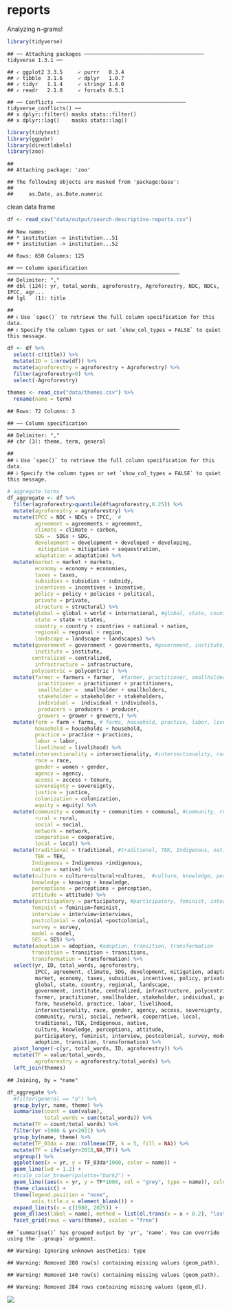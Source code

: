 reports
================

Analyzing n-grams!

``` r
library(tidyverse)
```

    ## ── Attaching packages ─────────────────────────────────────── tidyverse 1.3.1 ──

    ## ✓ ggplot2 3.3.5     ✓ purrr   0.3.4
    ## ✓ tibble  3.1.6     ✓ dplyr   1.0.7
    ## ✓ tidyr   1.1.4     ✓ stringr 1.4.0
    ## ✓ readr   2.1.0     ✓ forcats 0.5.1

    ## ── Conflicts ────────────────────────────────────────── tidyverse_conflicts() ──
    ## x dplyr::filter() masks stats::filter()
    ## x dplyr::lag()    masks stats::lag()

``` r
library(tidytext)
library(ggpubr)
library(directlabels)
library(zoo)
```

    ## 
    ## Attaching package: 'zoo'

    ## The following objects are masked from 'package:base':
    ## 
    ##     as.Date, as.Date.numeric

clean data frame

``` r
df <- read_csv("data/output/search-descriptive-reports.csv")
```

    ## New names:
    ## * institution -> institution...51
    ## * institution -> institution...52

    ## Rows: 650 Columns: 125

    ## ── Column specification ────────────────────────────────────────────────────────
    ## Delimiter: ","
    ## dbl (124): yr, total_words, agroforestry, Agroforestry, NDC, NDCs, IPCC, agr...
    ## lgl   (1): title

    ## 
    ## ℹ Use `spec()` to retrieve the full column specification for this data.
    ## ℹ Specify the column types or set `show_col_types = FALSE` to quiet this message.

``` r
df <- df %>%
  select(-c(title)) %>%
  mutate(ID = 1:nrow(df)) %>%
  mutate(agroforestry = agroforestry + Agroforestry) %>%
  filter(agroforestry>0) %>%
  select(-Agroforestry)
```

``` r
themes <- read_csv("data/themes.csv") %>%
  rename(name = term)
```

    ## Rows: 72 Columns: 3

    ## ── Column specification ────────────────────────────────────────────────────────
    ## Delimiter: ","
    ## chr (3): theme, term, general

    ## 
    ## ℹ Use `spec()` to retrieve the full column specification for this data.
    ## ℹ Specify the column types or set `show_col_types = FALSE` to quiet this message.

``` r
# aggregate terms
df_aggregate <- df %>%
  filter(agroforestry>quantile(df$agroforestry,0.25)) %>%
  mutate(agroforestry = agroforestry) %>%
  mutate(IPCC = NDC + NDCs + IPCC,  # 
         agreement = agreements + agreement,
         climate = climate + carbon,
         SDG =  SDGs + SDG, 
         development = development + developed + developing,
          mitigation = mitigation + sequestration,
         adaptation = adaptation) %>%
  mutate(market = market + markets,  
         economy = economy + economies,
         taxes = taxes,
         subsidies = subsidies + subsidy,
         incentives = incentives + incentive,
         policy = policy + policies + political,
         private = private,
         structure = structural) %>%
  mutate(global = global + world + international, #global, state, country, regional, landscape
         state = state + states,
         country = country + countries + national + nation,
         regional = regional + region,
         landscape = landscape + landscapes) %>%
  mutate(government = government + governments, #government, institute, centralized, infrastructure, polycentric
         institute = institute, 
        centralized = centralized,
         infrastructure = infrastructure,
        polycentric = polycentric ) %>%
  mutate(farmer = farmers + farmer,  #farmer, practitioner, smallholder, stakeholder, individual, producers, growers,
          practitioner = practitioner + practitioners, 
          smallholder =  smallholder + smallholders, 
          stakeholder = stakeholder + stakeholders,
          individual =  individual + individuals,
          producers = producers + producer,
          growers = grower + growers,) %>%
  mutate(farm = farm + farms, # farms, household, practice, labor, livelihood
         household = households + household,
         practice = practice + practices, 
         labor = labor,
         livelihood = livelihood) %>%
  mutate(intersectionality = intersectionality, #intersectionality, race, gender, agency, access, sovereignty, justics, colonization, equity,
         race = race,
         gender = women + gender,
         agency = agency,
         access = access + tenure,
         sovereignty = sovereignty,
         justice = justice,
         colonization = colonization,
         equity = equity) %>%
  mutate(community = community + communities + communal, #community, rural, social, network, cooperative, local
         rural = rural,
         social = social,
         network = network,
         cooperative = cooperative,
         local = local) %>%
  mutate(traditional = traditional, #traditional, TEK, Indigenous, native
         TEK = TEK,
        Indigenous = Indigenous +indigenous,
        native = native) %>%
  mutate(culture = culture+cultural+cultures,  #culture, knowledge, perceptions, attitude
        knowledge = knowing + knowledge,
        perceptions = perceptions + perception,
        attitude = attitude) %>%
  mutate(participatory = participatory, #participatory, feminist, interview, postcolonial, survey, model, SES
        feminist = feminism+feminist,
        interview = interview+interviews,
        postcolonial = colonial +postcolonial,
        survey = survey, 
        model = model,
        SES = SES) %>%
  mutate(adoption = adoption, #adoption, transition, transformation
        transition = transition + transitions,
        transformation = transformation) %>%
  select(yr, ID, total_words, agroforestry, 
         IPCC, agreement, climate, SDG, development, mitigation, adaptation,
         market, economy, taxes, subsidies, incentives, policy, private, structure,
         global, state, country, regional, landscape,
         government, institute, centralized, infrastructure, polycentric,
         farmer, practitioner, smallholder, stakeholder, individual, producers, growers,
         farm, household, practice, labor, livelihood,
         intersectionality, race, gender, agency, access, sovereignty, justice, colonization, equity,
         community, rural, social, network, cooperative, local,
         traditional, TEK, Indigenous, native,
         culture, knowledge, perceptions, attitude,
         participatory, feminist, interview, postcolonial, survey, model, SES,
         adoption, transition, transformation) %>%
  pivot_longer(-c(yr, total_words, ID, agroforestry)) %>%
  mutate(TF = value/total_words,
         agroforestry = agroforestry/total_words) %>%
  left_join(themes)
```

    ## Joining, by = "name"

``` r
df_aggregate %>%
  #filter(general == "a") %>%
  group_by(yr, name, theme) %>%
  summarise(count = sum(value),
            total_words = sum(total_words)) %>%
  mutate(TF = count/total_words) %>%
  filter(yr >1980 & yr<2021) %>%
  group_by(name, theme) %>%
  mutate(TF_03da = zoo::rollmean(TF, k = 5, fill = NA)) %>%
  mutate(TF = ifelse(yr>2018,NA,TF)) %>%
  ungroup() %>%
  ggplot(aes(x = yr, y = TF_03da*1000, color = name)) +
  geom_line(lwd = 1.2) + 
  #scale_color_brewer(palette="Dark2") +
  geom_line((aes(x = yr, y = TF*1000, col = "grey", type = name)), color = "grey") +
  theme_classic() +
  theme(legend.position = "none",
        axis.title.x = element_blank()) +
  expand_limits(x = c(1980, 2025)) +
  geom_dl(aes(label = name), method = list(dl.trans(x = x + 0.2), "last.points", cex = 0.5)) + 
  facet_grid(rows = vars(theme), scales = "free") 
```

    ## `summarise()` has grouped output by 'yr', 'name'. You can override using the `.groups` argument.

    ## Warning: Ignoring unknown aesthetics: type

    ## Warning: Removed 280 row(s) containing missing values (geom_path).

    ## Warning: Removed 140 row(s) containing missing values (geom_path).

    ## Warning: Removed 284 rows containing missing values (geom_dl).

![](analysis_reports_files/figure-gfm/unnamed-chunk-5-1.png)<!-- -->
